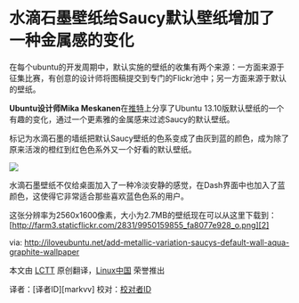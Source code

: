 水滴石墨壁纸给Saucy默认壁纸增加了一种金属感的变化
================================================================================
在每个ubuntu的开发周期中，默认实施的壁纸的收集有两个来源：一方面来源于征集比赛，有创意的设计师将图稿提交到专门的Flickr池中；另一方面来源于默认的壁纸。

**Ubuntu设计师Mika Meskanen**在[推特][1]上分享了Ubuntu 13.10版默认壁纸的一个有趣的变化，通过一个更素雅的金属感来过滤Saucy的默认壁纸。

标记为水滴石墨的墙纸把默认Saucy壁纸的色系变成了由灰到蓝的颜色，成为除了原来活泼的橙红到红色色系外又一个好看的默认壁纸。

![](http://iloveubuntu.net/pictures_me/Aqua%20Graphite%20saucy.png)

水滴石墨壁纸不仅给桌面加入了一种冷淡安静的感觉，在Dash界面中也加入了蓝颜色，这使得它非常适合那些喜欢蓝色色系的用户。

这张分辨率为2560x1600像素，大小为2.7MB的壁纸现在可以从这里下载到： [http://farm3.staticflickr.com/2831/9950159855_fa8077e928_o.png][2]


via: http://iloveubuntu.net/add-metallic-variation-saucys-default-wall-aqua-graphite-wallpaper

本文由 [LCTT][] 原创翻译，[Linux中国][] 荣誉推出

译者：[译者ID][markvv] 校对：[校对者ID][]

[LCTT]:https://github.com/LCTT/TranslateProject
[Linux中国]:http://linux.cn/portal.php
[译者ID]:http://linux.cn/space/译者ID
[校对者ID]:http://linux.cn/space/校对者ID

[1]:https://twitter.com/Mesq/status/383221778257936384
[2]:http://farm3.staticflickr.com/2831/9950159855_fa8077e928_o.png
